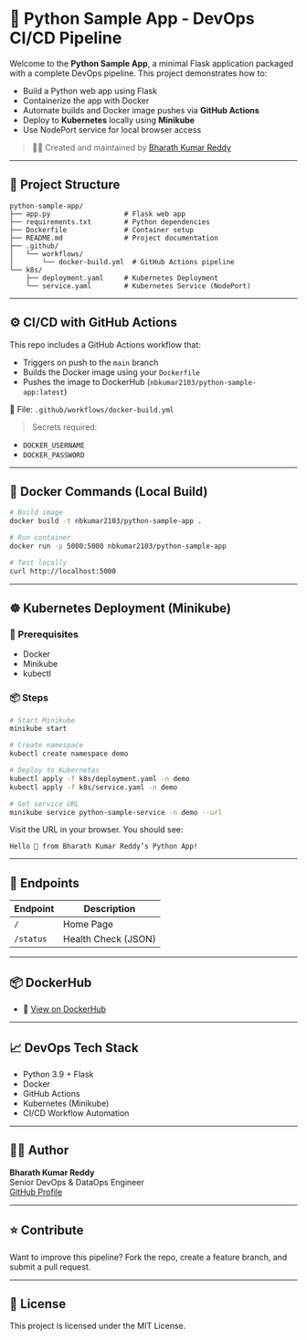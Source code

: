 # 🚀 Python Sample App - DevOps CI/CD Pipeline

Welcome to the **Python Sample App**, a minimal Flask application packaged with a complete DevOps pipeline. This project demonstrates how to:

- Build a Python web app using Flask
- Containerize the app with Docker
- Automate builds and Docker image pushes via **GitHub Actions**
- Deploy to **Kubernetes** locally using **Minikube**
- Use NodePort service for local browser access

> 👨‍💻 Created and maintained by [Bharath Kumar Reddy](https://github.com/BharathKumarReddy2103)

---

## 📂 Project Structure

```
python-sample-app/
├── app.py                  # Flask web app
├── requirements.txt        # Python dependencies
├── Dockerfile              # Container setup
├── README.md               # Project documentation
├── .github/
│   └── workflows/
│       └── docker-build.yml  # GitHub Actions pipeline
└── k8s/
    ├── deployment.yaml     # Kubernetes Deployment
    └── service.yaml        # Kubernetes Service (NodePort)
```

---

## ⚙️ CI/CD with GitHub Actions

This repo includes a GitHub Actions workflow that:

- Triggers on push to the `main` branch
- Builds the Docker image using your `Dockerfile`
- Pushes the image to DockerHub (`nbkumar2103/python-sample-app:latest`)

📁 File: `.github/workflows/docker-build.yml`

> Secrets required:
- `DOCKER_USERNAME`
- `DOCKER_PASSWORD`

---

## 🐳 Docker Commands (Local Build)

```bash
# Build image
docker build -t nbkumar2103/python-sample-app .

# Run container
docker run -p 5000:5000 nbkumar2103/python-sample-app

# Test locally
curl http://localhost:5000
```

---

## ☸️ Kubernetes Deployment (Minikube)

### 🔧 Prerequisites
- Docker
- Minikube
- kubectl

### 📦 Steps

```bash
# Start Minikube
minikube start

# Create namespace
kubectl create namespace demo

# Deploy to Kubernetes
kubectl apply -f k8s/deployment.yaml -n demo
kubectl apply -f k8s/service.yaml -n demo

# Get service URL
minikube service python-sample-service -n demo --url
```

Visit the URL in your browser. You should see:

```
Hello 👋 from Bharath Kumar Reddy’s Python App!
```

---

## 🔗 Endpoints

| Endpoint      | Description               |
|---------------|---------------------------|
| `/`           | Home Page                 |
| `/status`     | Health Check (JSON)       |

---

## 📦 DockerHub

- 🔗 [View on DockerHub](https://hub.docker.com/r/nbkumar2103/python-sample-app)

---

## 📈 DevOps Tech Stack

- Python 3.9 + Flask
- Docker
- GitHub Actions
- Kubernetes (Minikube)
- CI/CD Workflow Automation

---

## 🧑‍💻 Author

**Bharath Kumar Reddy**  
Senior DevOps & DataOps Engineer  
[GitHub Profile](https://github.com/BharathKumarReddy2103)

---

## ⭐ Contribute

Want to improve this pipeline? Fork the repo, create a feature branch, and submit a pull request.

---

## 📜 License

This project is licensed under the MIT License.
